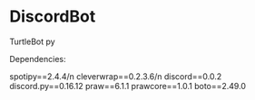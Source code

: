 # DiscordBot
TurtleBot py

Dependencies: 

spotipy==2.4.4/n
cleverwrap==0.2.3.6/n
discord==0.0.2
discord.py==0.16.12
praw==6.1.1
prawcore==1.0.1
boto==2.49.0
